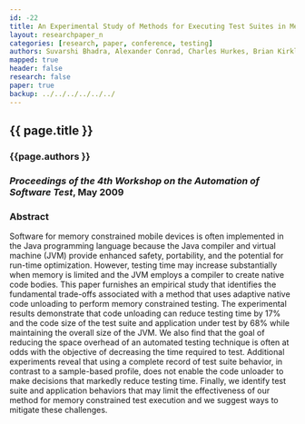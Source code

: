```yaml
---
id: -22
title: An Experimental Study of Methods for Executing Test Suites in Memory Constrained Environments
layout: researchpaper_n
categories: [research, paper, conference, testing]
authors: Suvarshi Bhadra, Alexander Conrad, Charles Hurkes, Brian Kirklin, and Gregory M. Kapfhammer
mapped: true
header: false
research: false
paper: true
backup: ../../../../../../
---
```


## {{ page.title }} [<i class="fa fa-download"></i>]({{site.baseurl}}download/research/papers/ast2009-bhadra-conrad-hurkes-kirklin-kapfhammer.pdf "Download this Paper!")

### {{page.authors }}

### <em>Proceedings of the 4th Workshop on the Automation of Software Test</em>, May 2009

### Abstract

Software for memory constrained mobile devices is often implemented in the Java programming language because the Java
compiler and virtual machine (JVM) provide enhanced safety, portability, and the potential for run-time optimization.
However, testing time may increase substantially when memory is limited and the JVM employs a compiler to create native
code bodies. This paper furnishes an empirical study that identifies the fundamental trade-offs associated with a method
that uses adaptive native code unloading to perform memory constrained testing. The experimental results demonstrate
that code unloading can reduce testing time by 17% and the code size of the test suite and application under test by 68%
while maintaining the overall size of the JVM. We also find that the goal of reducing the space overhead of an automated
testing technique is often at odds with the objective of decreasing the time required to test. Additional
experiments reveal that using a complete record of test suite behavior, in contrast to a sample-based profile, does
not enable the code unloader to make decisions that markedly reduce testing time. Finally, we identify test suite
and application behaviors that may limit the effectiveness of our method for memory constrained test execution and
we suggest ways to mitigate these challenges.
